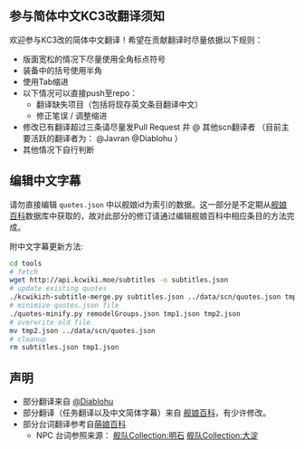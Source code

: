 ## 参与简体中文KC3改翻译须知

欢迎参与KC3改的简体中文翻译！希望在贡献翻译时尽量依据以下规则：

* 版面宽松的情况下尽量使用全角标点符号
* 装备中的括号使用半角
* 使用Tab缩进
* 以下情况可以直接push至repo：
    * 翻译缺失项目（包括将现存英文条目翻译中文）
    * 修正笔误 / 调整缩进
* 修改已有翻译超过三条请尽量发Pull Request 并 @ 其他scn翻译者 （目前主要活跃的翻译者为： @Javran @Diablohu ）
* 其他情况下自行判断

## 编辑中文字幕

请勿直接编辑 `quotes.json` 中以舰娘id为索引的数据。这一部分是不定期从[舰娘百科](http://zh.kcwiki.moe/wiki/%E8%88%B0%E5%A8%98%E7%99%BE%E7%A7%91)数据库中获取的，故对此部分的修订请通过编辑舰娘百科中相应条目的方法完成。

附中文字幕更新方法:

```bash
cd tools
# fetch
wget http://api.kcwiki.moe/subtitles -o subtitles.json
# update existing quotes
./kcwikizh-subtitle-merge.py subtitles.json ../data/scn/quotes.json tmp1.json
# minimize quotes.json file
./quotes-minify.py remodelGroups.json tmp1.json tmp2.json
# overwrite old file
mv tmp2.json ../data/scn/quotes.json
# cleanup
rm subtitles.json tmp1.json
```

## 声明

* 部分翻译来自 [@Diablohu](http://diablohu.com)
* 部分翻译（任务翻译以及中文简体字幕）来自 [舰娘百科](http://zh.kcwiki.moe)，有少许修改。
* 部分台词翻译参考自[萌娘百科](https://zh.moegirl.org)
    - NPC 台词参照来源： [舰队Collection:明石](https://zh.moegirl.org/%E8%88%B0%E9%98%9FCollection:%E6%98%8E%E7%9F%B3) [舰队Collection:大淀](https://zh.moegirl.org/%E8%88%B0%E9%98%9FCollection:%E5%A4%A7%E6%B7%80)
